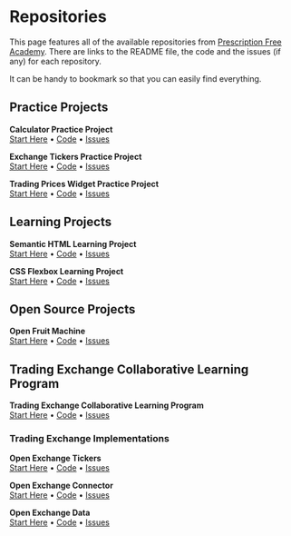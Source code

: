 # Repositories

This page features all of the available repositories from [Prescription Free Academy](https://prescriptionfree.academy/). There are links to the README file, the code and the issues (if any) for each repository.

It can be handy to bookmark so that you can easily find everything.

## Practice Projects

**Calculator Practice Project**    
[Start Here](https://github.com/pecknigel/calculator-practice-project/blob/main/README.md)
• [Code](https://github.com/pecknigel/calculator-practice-project)
• [Issues](https://github.com/pecknigel/calculator-practice-project/issues)

**Exchange Tickers Practice Project**    
[Start Here](https://github.com/pecknigel/exchange-tickers-practice-project/blob/main/README.md)
• [Code](https://github.com/pecknigel/exchange-tickers-practice-project)
• [Issues](https://github.com/pecknigel/exchange-tickers-practice-project/issues)

**Trading Prices Widget Practice Project**    
[Start Here](https://github.com/pecknigel/trading-prices-widget-practice-project/blob/main/README.md)
• [Code](https://github.com/pecknigel/trading-prices-widget-practice-project)
• [Issues](https://github.com/pecknigel/trading-prices-widget-practice-project/issues)

## Learning Projects

**Semantic HTML Learning Project**    
[Start Here](https://github.com/pecknigel/semantic-html-learning-project/blob/main/README.md)
• [Code](https://github.com/pecknigel/semantic-html-learning-project)
• [Issues](https://github.com/pecknigel/semantic-html-learning-project/issues)

**CSS Flexbox Learning Project**    
[Start Here](https://github.com/pecknigel/css-flexbox-learning-project/blob/main/README.md)
• [Code](https://github.com/pecknigel/css-flexbox-learning-project)
• [Issues](https://github.com/pecknigel/css-flexbox-learning-project/issues)

## Open Source Projects

**Open Fruit Machine**    
[Start Here](https://github.com/pecknigel/open-fruit-machine/blob/main/README.md)
• [Code](https://github.com/pecknigel/open-fruit-machine)
• [Issues](https://github.com/pecknigel/open-fruit-machine/issues)

## Trading Exchange Collaborative Learning Program

**Trading Exchange Collaborative Learning Program**    
[Start Here](https://github.com/pecknigel/trading-exchange-collaborative-learning/blob/main/README.md)
• [Code](https://github.com/pecknigel/trading-exchange-collaborative-learning)
• [Issues](https://github.com/pecknigel/trading-exchange-collaborative-learning/issues)

### Trading Exchange Implementations

**Open Exchange Tickers**    
[Start Here](https://github.com/pecknigel/open-exchange-tickers/blob/main/README.md)
• [Code](https://github.com/pecknigel/open-exchange-tickers)
• [Issues](https://github.com/pecknigel/open-exchange-tickers/issues)

**Open Exchange Connector**    
[Start Here](https://github.com/pecknigel/open-exchange-connector/blob/main/README.md)
• [Code](https://github.com/pecknigel/open-exchange-connector)
• [Issues](https://github.com/pecknigel/open-exchange-connector/issues)

**Open Exchange Data**    
[Start Here](https://github.com/pecknigel/open-exchange-data/blob/main/README.md)
• [Code](https://github.com/pecknigel/open-exchange-data)
• [Issues](https://github.com/pecknigel/open-exchange-data/issues)
